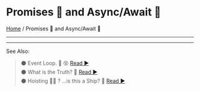 # Promises 🤝 and Async/Await 🤯

[Home](../README.md) / Promises 🤝 and Async/Await 🤯

---

---

See Also:

> ⚫ Event Loop. 🔁 😵 [ Read ▶ ](./event-loop.md)  
> ⚫ What is the Truth? 🤥 [ Read ▶ ](./what-is-the-truth.md)  
> ⚫ Hoisting 🏴‍☠️ ? ...is this a Ship? 🤨 [ Read ▶ ](./hoisting.md)
